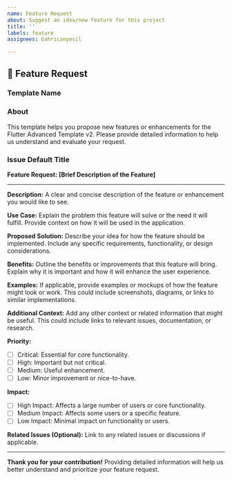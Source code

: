 ```yaml
---
name: Feature Request
about: Suggest an idea/new feature for this project
title: ''
labels: feature
assignees: bahricanyesil

---
```


## 🚀 Feature Request

### Template Name

### About

This template helps you propose new features or enhancements for the Flutter Advanced Template v2. Please provide detailed information to help us understand and evaluate your request.

### Issue Default Title

**Feature Request: [Brief Description of the Feature]**

---

**Description:**
A clear and concise description of the feature or enhancement you would like to see.

**Use Case:**
Explain the problem this feature will solve or the need it will fulfill. Provide context on how it will be used in the application.

**Proposed Solution:**
Describe your idea for how the feature should be implemented. Include any specific requirements, functionality, or design considerations.

**Benefits:**
Outline the benefits or improvements that this feature will bring. Explain why it is important and how it will enhance the user experience.

**Examples:**
If applicable, provide examples or mockups of how the feature might look or work. This could include screenshots, diagrams, or links to similar implementations.

**Additional Context:**
Add any other context or related information that might be useful. This could include links to relevant issues, documentation, or research.

**Priority:**

- [ ] Critical: Essential for core functionality.
- [ ] High: Important but not critical.
- [ ] Medium: Useful enhancement.
- [ ] Low: Minor improvement or nice-to-have.

**Impact:**

- [ ] High Impact: Affects a large number of users or core functionality.
- [ ] Medium Impact: Affects some users or a specific feature.
- [ ] Low Impact: Minimal impact on functionality or users.

**Related Issues (Optional):**
Link to any related issues or discussions if applicable.

---

**Thank you for your contribution!** Providing detailed information will help us better understand and prioritize your feature request.
